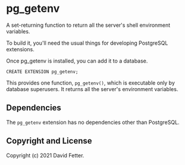 pg_getenv
======

A set-returning function to return all the server's shell environment variables.

To build it, you'll need the usual things for developing PostgreSQL extensions.

Once pg_getenv is installed, you can add it to a database.

    CREATE EXTENSION pg_getenv;

This provides one function, `pg_getenv()`, which is executable only by
database superusers. It returns all the server's environment variables.

Dependencies
------------
The `pg_getenv` extension has no dependencies other than PostgreSQL.

Copyright and License
---------------------

Copyright (c) 2021 David Fetter.
